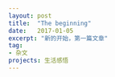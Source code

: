 ```yaml
---
layout: post
title:  "The beginning"
date:   2017-01-05
excerpt: "新的开始，第一篇文章"
tag:
- 杂文
projects: 生活感悟
---
```

